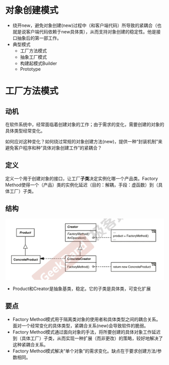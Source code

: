 # 对象创建模式

- 绕开new，避免对象创建(new)过程中（和客户端代码）所导致的紧耦合（也就是说客户端代码依赖于new具体类），从而支持对象创建的稳定性。他是接口抽象后的第一部工作。
- 典型模式
  - 工厂方法模式
  - 抽象工厂模式
  - 构建起模式Builder
  - Prototype



# 工厂方法模式

## 动机

在软件系统中，经常面临着创建对象的工作；由于需求的变化，需要创建的对象的具体类型经常变化。

如何应对这种变化？如何绕过常规的对象创建方法(new)，提供一种“封装机制”来避免客户程序和种“具体对象创建工作”的紧耦合？



## 定义

定义一个用于创建对象的接口，让工厂**子类**决定实例化哪一个产品类。Factory Method使得一个（产品）类的实例化延迟（目的：解耦，手段：虚函数）到（具体工厂）子类。



## 结构

![image-20200608115542259](figure/image-20200608115542259.png)

- Product和Creator是抽象基类，稳定。它的子类是具体类，可变化扩展



## 要点

- Factory Method模式用于隔离类对象的使用者和具体类型之间的耦合关系。面对一个经常变化的具体类型，紧耦合关系(new)会导致软件的脆弱。
- Factory Method模式通过面向对象的手法，将所要创建的具体对象工作延迟到（具体工厂）子类，从而实现一种扩展（而非更改）的策略，较好地解决了这种紧耦合关系。
- Factory Method模式解决“单个对象”的需求变化。缺点在于要求创建方法/参数相同。